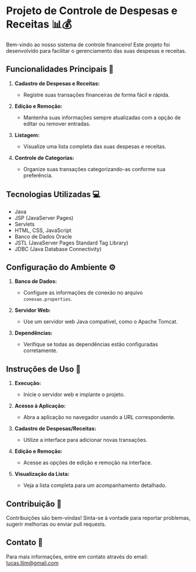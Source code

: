 # Projeto de Controle de Despesas e Receitas 📊💰

Bem-vindo ao nosso sistema de controle financeiro! Este projeto foi desenvolvido para facilitar o gerenciamento das suas despesas e receitas.

## Funcionalidades Principais 🚀

1. **Cadastro de Despesas e Receitas:**
   - Registre suas transações financeiras de forma fácil e rápida.

2. **Edição e Remoção:**
   - Mantenha suas informações sempre atualizadas com a opção de editar ou remover entradas.

3. **Listagem:**
   - Visualize uma lista completa das suas despesas e receitas.

4. **Controle de Categorias:**
   - Organize suas transações categorizando-as conforme sua preferência.

## Tecnologias Utilizadas 💻

- Java
- JSP (JavaServer Pages)
- Servlets
- HTML, CSS, JavaScript
- Banco de Dados Oracle
- JSTL (JavaServer Pages Standard Tag Library)
- JDBC (Java Database Connectivity)

## Configuração do Ambiente ⚙️

1. **Banco de Dados:**
   - Configure as informações de conexão no arquivo `conexao.properties`.

2. **Servidor Web:**
   - Use um servidor web Java compatível, como o Apache Tomcat.

3. **Dependências:**
   - Verifique se todas as dependências estão configuradas corretamente.

## Instruções de Uso 📘

1. **Execução:**
   - Inicie o servidor web e implante o projeto.

2. **Acesso à Aplicação:**
   - Abra a aplicação no navegador usando a URL correspondente.

3. **Cadastro de Despesas/Receitas:**
   - Utilize a interface para adicionar novas transações.

4. **Edição e Remoção:**
   - Acesse as opções de edição e remoção na interface.

5. **Visualização da Lista:**
   - Veja a lista completa para um acompanhamento detalhado.

## Contribuição 🤝

Contribuições são bem-vindas! Sinta-se à vontade para reportar problemas, sugerir melhorias ou enviar pull requests.

## Contato 📧

Para mais informações, entre em contato através do email: [lucas.lljm@gmail.com](mailto:lucas.lljm@gmail.com)
